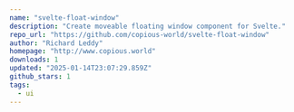 ```yaml
---
name: "svelte-float-window"
description: "Create moveable floating window component for Svelte."
repo_url: "https://github.com/copious-world/svelte-float-window"
author: "Richard Leddy"
homepage: "http://www.copious.world"
downloads: 1
updated: "2025-01-14T23:07:29.859Z"
github_stars: 1
tags: 
  - ui
---
```

